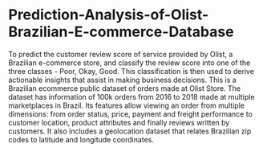 # Prediction-Analysis-of-Olist-Brazilian-E-commerce-Database
To predict the customer review score of service provided by Olist, a Brazilian e-commerce store, and classify the review score into one of the three classes - Poor, Okay, Good. This classification is then used to derive actionable insights that assist in making business decisions. 
This is a Brazilian ecommerce public dataset of orders made at Olist Store. The dataset has information of 100k orders from 2016 to 2018 made at multiple marketplaces in Brazil. Its features allow viewing an order from multiple dimensions: from order status, price, payment and freight performance to customer location, product attributes and finally reviews written by customers. It also includes a geolocation dataset that relates Brazilian zip codes to latitude and longitude coordinates.
